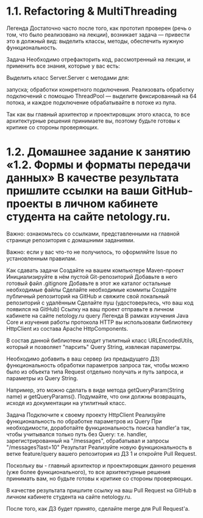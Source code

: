 # 1.1. Refactoring & MultiThreading
Легенда
Достаточно часто после того, как прототип проверен (речь о том, что было реализовано на лекции), возникает задача — привести это в должный вид: выделить классы, методы, обеспечить нужную функциональность.

Задача
Необходимо отрефакторить код, рассмотренный на лекции, и применить все знания, которые у вас есть:

Выделить класс Server.Server с методами для:

запуска;
обработки конкретного подключения.
Реализовать обработку подключений с помощью ThreadPool — выделите фиксированный на 64 потока, и каждое подключение обрабатывайте в потоке из пула.

Так как вы главный архитектор и проектировщик этого класса, то все архитектурные решения принимаете вы, поэтому будьте готовы к критике со стороны проверяющих.


# 1.2. Домашнее задание к занятию «1.2. Формы и форматы передачи данных» В качестве результата пришлите ссылки на ваши GitHub-проекты в личном кабинете студента на сайте netology.ru.

Важно: ознакомьтесь со ссылками, представленными на главной странице репозитория с домашними заданиями.

Важно: если у вас что-то не получилось, то оформляйте Issue по установленным правилам.

Как сдавать задачи Создайте на вашем компьютере Maven-проект Инициализируйте в нём пустой Git-репозиторий Добавьте в него готовый файл .gitignore Добавьте в этот же каталог остальные необходимые файлы Сделайте необходимые коммиты Создайте публичный репозиторий на GitHub и свяжите свой локальный репозиторий с удалённым Сделайте пуш (удостоверьтесь, что ваш код появился на GitHub) Ссылку на ваш проект отправьте в личном кабинете на сайте netology.ru query Легенда В рамках изучения Java Core и изучения работы протокола HTTP вы использовали библиотеку HttpClient из состава Apache HttpComponents.

В состав данной библиотеки входит утилитный класс URLEncodedUtils, который и позволяет "парсить" Query String, извлекая параметры.

Необходимо добавить в ваш сервер (из предыдущего ДЗ) функциональность обработки параметров запроса так, чтобы можно было из объекта типа Request отдельно получать и путь запроса, и параметры из Query String.

Например, это можно сделать в виде метода getQueryParam(String name) и getQueryParams(). Подумайте, что они должны возвращать, исходя из документации на утилитный класс.

Задача Подключите к своему проекту HttpClient Реализуйте функциональность по обработке параметров из Query При необходимости, доработайте функциональность поиска handler'а так, чтобы учитывался только путь без Query: т.е. handler, зарегистрированный на "/messages", обрабатывал и запросы "/messages?last=10" Результат Реализуйте новую функциональность в ветке feature/query вашего репозитория из ДЗ 1 и откройте Pull Request.

Поскольку вы - главный архитектор и проектировщик данного решения (уже более функционального), то все архитектурные решения принимать вам, но будьте готовы к критике со стороны проверяющих.

В качестве результата пришлите ссылку на ваш Pull Request на GitHub в личном кабинете студента на сайте netology.ru.

После того, как ДЗ будет принято, сделайте merge для Pull Request'а.